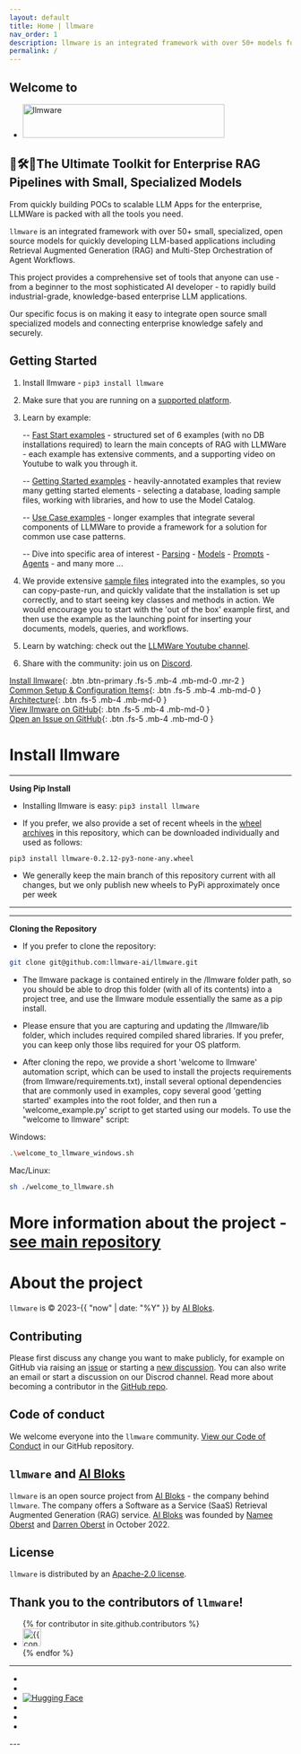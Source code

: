 ```yaml
---
layout: default
title: Home | llmware
nav_order: 1
description: llmware is an integrated framework with over 50+ models for quickly developing LLM-based applications including Retrieval Augmented Generation (RAG) and Multi-Step Orchestration of Agent Workflows.
permalink: /
---
```

## Welcome to  
<ul class="list-style-none">
    <li class="d-inline-block mr-1">
        <a href="https://llmware.ai/"><span><img src="assets/images/llmware_logo_color_cropped.png" alt="llmware" width="360" height="60"/></span></a>
    </li>
</ul>  

## 🧰🛠️🔩The Ultimate Toolkit for Enterprise RAG Pipelines with Small, Specialized Models   

From quickly building POCs to scalable LLM Apps for the enterprise, LLMWare is packed with all the tools you need. 

`llmware` is an integrated framework with over 50+ small, specialized, open source models for quickly developing LLM-based applications including Retrieval Augmented Generation (RAG) and Multi-Step Orchestration of Agent Workflows.  

This project provides a comprehensive set of tools that anyone can use - from a beginner to the most sophisticated AI developer - to rapidly build industrial-grade, knowledge-based enterprise LLM applications. 

Our specific focus is on making it easy to integrate open source small specialized models and connecting enterprise knowledge safely and securely. 


##  Getting Started 

1.  Install llmware - `pip3 install llmware`  


2.  Make sure that you are running on a [supported platform](platforms.md/#platform-support).  


3.  Learn by example:  

    -- [Fast Start examples](https://www.github.com/llmware-ai/llmware/tree/main/fast_start) - structured set of 6 examples (with no DB installations required) to learn the main concepts of RAG with LLMWare - each example has extensive comments, and a supporting video on Youtube to walk you through it.    

    -- [Getting Started examples](https://www.github.com/llmware-ai/llmware/tree/main/examples/Getting_Started) - heavily-annotated examples that review many getting started elements - selecting a database, loading sample files, working with libraries, and how to use the Model Catalog.  

    -- [Use Case examples](https://www.github.com/llmware-ai/llmware/tree/main/examples/Use_Cases) - longer examples that integrate several components of LLMWare to provide a framework for a solution for common use case patterns.  

    -- Dive into specific area of interest - [Parsing](https://www.github.com/llmware-ai/llmware/tree/main/examples/Parsing) - [Models](https://www.github.com/llmware-ai/llmware/tree/main/examples/Models) - [Prompts](https://www.github.com/llmware-ai/llmware/tree/main/examples/Models) - [Agents](https://www.github.com/llmware-ai/llmware/tree/main/examples/SLIM-Agents)  - and many more ...


4.  We provide extensive [sample files](https://www.github.com/llmware-ai/tree/main/examples/Getting_Started/loading_sample_files.py) integrated into the examples, so you can copy-paste-run, and quickly validate that the installation is set up correctly, and to start seeing key classes and methods in action.  We would encourage you to start with the 'out of the box' example first, and then use the example as the launching point for inserting your documents, models, queries, and workflows.  


5.  Learn by watching: check out the [LLMWare Youtube channel](https://www.youtube.com/@llmware).  


6.  Share with the community:  join us on [Discord](https://discord.gg/MhZn5Nc39h).  


[Install llmware](#install-llmware){: .btn .btn-primary .fs-5 .mb-4 .mb-md-0 .mr-2 }  
[Common Setup & Configuration Items](#platform-support){: .btn .fs-5 .mb-4 .mb-md-0 }  
[Architecture](architecture.md/#llmware-architecture){: .btn .fs-5 .mb-4 .mb-md-0 }  
[View llmware on GitHub](https://www.github.com/llmware-ai/llmware/tree/main){: .btn .fs-5 .mb-4 .mb-md-0 }  
[Open an Issue on GitHub](https://www.github.com/llmware-ai/llmware/issues){: .btn .fs-5 .mb-4 .mb-md-0 }  



# Install llmware 

___  
**Using Pip Install**  

- Installing llmware is easy:  `pip3 install llmware` 


- If you prefer, we also provide a set of recent wheels in the [wheel archives](https://www.github.com/llmware-ai/llmware/tree/main/wheel_archives) in this repository, which can be downloaded individually and used as follows:  

```bash
pip3 install llmware-0.2.12-py3-none-any.wheel
````  

- We generally keep the main branch of this repository current with all changes, but we only publish new wheels to PyPi approximately once per week  

___

___
**Cloning the Repository**  

- If you prefer to clone the repository:  

```bash
git clone git@github.com:llmware-ai/llmware.git
```

- The llmware package is contained entirely in the /llmware folder path, so you should be able to drop this folder (with all of its contents) into a project tree, and use the llmware module essentially the same as a pip install.  

- Please ensure that you are capturing and updating the /llmware/lib folder, which includes required compiled shared libraries.  If you prefer, you can keep only those libs required for your OS platform.  

- After cloning the repo, we provide a short 'welcome to llmware' automation script, which can be used to install the projects requirements (from llmware/requirements.txt), install several optional dependencies that are commonly used in examples, copy several good 'getting started' examples into the root folder, and then run a 'welcome_example.py' script to get started using our models.  To use the "welcome to llmware" script:  

Windows:  
```bash
.\welcome_to_llmware_windows.sh
```

Mac/Linux:
```bash
sh ./welcome_to_llmware.sh
```

# More information about the project - [see main repository](https://www.github.com/llmware-ai/llmware.git)


# About the project

`llmware` is &copy; 2023-{{ "now" | date: "%Y" }} by [AI Bloks](https://www.aibloks.com/home).

## Contributing
Please first discuss any change you want to make publicly, for example on GitHub via raising an [issue](https://github.com/llmware-ai/llmware/issues) or starting a [new discussion](https://github.com/llmware-ai/llmware/discussions).
You can also write an email or start a discussion on our Discrod channel.
Read more about becoming a contributor in the [GitHub repo](https://github.com/llmware-ai/llmware/blob/main/CONTRIBUTING.md).

## Code of conduct
We welcome everyone into the ``llmware`` community.
[View our Code of Conduct](https://github.com/llmware-ai/llmware/blob/main/CODE_OF_CONDUCT.md) in our GitHub repository.

## ``llmware`` and [AI Bloks](https://www.aibloks.com/home)
``llmware`` is an open source project from [AI Bloks](https://www.aibloks.com/home) - the company behind ``llmware``.
The company offers a Software as a Service (SaaS) Retrieval Augmented Generation (RAG) service.
[AI Bloks](https://www.aibloks.com/home) was founded by [Namee Oberst](https://www.linkedin.com/in/nameeoberst/) and [Darren Oberst](https://www.linkedin.com/in/darren-oberst-34a4b54/) in October 2022.

## License

`llmware` is distributed by an [Apache-2.0 license](https://www.github.com/llmware-ai/llmware/blob/main/LICENSE).

## Thank you to the contributors of ``llmware``!
<ul class="list-style-none">
{% for contributor in site.github.contributors %}
  <li class="d-inline-block mr-1">
     <a href="{{ contributor.html_url }}">
        <img src="{{ contributor.avatar_url }}" width="32" height="32" alt="{{ contributor.login }}">
    </a>
  </li>
{% endfor %}
</ul>


---
<ul class="list-style-none">
    <li class="d-inline-block mr-1">
        <a href="https://discord.gg/MhZn5Nc39h"><span><i class="fa-brands fa-discord"></i></span></a>
    </li>
    <li class="d-inline-block mr-1">
        <a href="https://www.youtube.com/@llmware"><span><i class="fa-brands fa-youtube"></i></span></a>
    </li>
    <li class="d-inline-block mr-1">
        <a href="https://huggingface.co/llmware"><span><img src="assets/images/hf-logo.svg" alt="Hugging Face" class="hugging-face-logo"/></span></a>
    </li>
    <li class="d-inline-block mr-1">
        <a href="https://www.linkedin.com/company/aibloks/"><span><i class="fa-brands fa-linkedin"></i></span></a>
    </li>
    <li class="d-inline-block mr-1">
        <a href="https://twitter.com/AiBloks"><span><i class="fa-brands fa-square-x-twitter"></i></span></a>
    </li>
    <li class="d-inline-block mr-1">
        <a href="https://www.instagram.com/aibloks/"><span><i class="fa-brands fa-instagram"></i></span></a>
    </li>
</ul>
---
